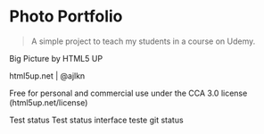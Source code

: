 # Photo Portfolio

> A simple project to teach my students in a course on Udemy.

Big Picture by HTML5 UP

html5up.net | @ajlkn

Free for personal and commercial use under the CCA 3.0 license (html5up.net/license)


Test status
Test status interface
teste git status

